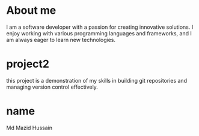 # About me
I am a software developer with a passion for creating innovative solutions. I enjoy working with various programming languages and frameworks, and I am always eager to learn new technologies.

# project2
this project is a demonstration of my skills in building git repositories and managing version control effectively.

# name
Md Mazid Hussain